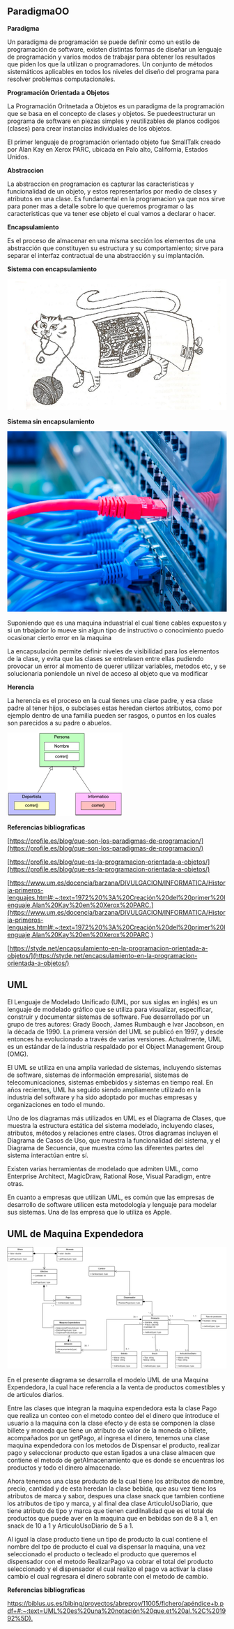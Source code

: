 ## ParadigmaOO
__Paradigma__

Un paradigma de programación se puede definir como un estilo de programación de software, existen distintas formas de diseñar un lenguaje de programación y varios modos de trabajar para obtener los resultados que piden los que la utilizan o programadores. Un conjunto de métodos sistemáticos aplicables en todos los niveles del diseño del programa para resolver problemas computacionales.

__Programación Orientada a Objetos__

La Programación Oritnetada a Objetos es un paradigma de la programación que se basa en el concepto de clases y objetos. Se puedeestructurar un programa de software en piezas simples y reutilizables de planos codigos (clases) para crear instancias individuales de los objetos.

El primer lenguaje de programación orientado objeto fue SmallTalk creado por Alan Kay en Xerox PARC, ubicada en Palo alto, California, Estados Unidos.

__Abstraccion__

La abstraccion en programacion es capturar las caracteristicas y funcionalidad de un objeto, y estos representarlos por medio de clases y atributos en una clase. Es fundamental en la programacion ya que nos sirve para poner mas a detalle sobre lo que queremos programar o las caracteristicas que va tener ese objeto el cual vamos a declarar o hacer.

__Encapsulamiento__

Es el proceso de almacenar en una misma sección los elementos de una abstracción que constituyen su estructura y su comportamiento; sirve para separar el interfaz contractual de una abstracción y su implantación.

**Sistema con encapsulamiento**

![](https://github.com/LuisRoldanC/ProgOO/blob/main/Encapsulamiento.png)

**Sistema sin encapsulamiento**

![](https://github.com/LuisRoldanC/ProgOO/blob/main/Sistema%20sin%20encapsulamiento.jpg)

Suponiendo que es una maquina induastrial el cual tiene cables expuestos y si un trbajador lo mueve sin algun tipo de instructivo o conocimiento puedo ocasionar cierto error en la maquina

La encapsulación permite definir niveles de visibilidad para los elementos de la clase, y evita que las clases se entrelasen entre ellas pudiendo provocar un error al momento de querer utilizar variables, metodos etc, y se solucionaria poniendole un nivel de acceso al objeto que va modificar

__Herencia__

La herencia es el proceso en la cual tienes una clase padre, y esa clase padre al tener hijos, o subclases estas heredan ciertos atributos, como por ejemplo dentro de una familia pueden ser rasgos, o puntos en los cuales son parecidos a su padre o abuelos.

![](https://github.com/LuisRoldanC/ProgOO/blob/main/Herencia.png)


__Referencias bibliograficas__

[https://profile.es/blog/que-son-los-paradigmas-de-programacion/](https://profile.es/blog/que-son-los-paradigmas-de-programacion/)

[https://profile.es/blog/que-es-la-programacion-orientada-a-objetos/](https://profile.es/blog/que-es-la-programacion-orientada-a-objetos/)

[https://www.um.es/docencia/barzana/DIVULGACION/INFORMATICA/Historia-primeros-lenguajes.html#:~:text=1972%20%3A%20Creación%20del%20primer%20lenguaje,Alan%20Kay%20en%20Xerox%20PARC.](https://www.um.es/docencia/barzana/DIVULGACION/INFORMATICA/Historia-primeros-lenguajes.html#:~:text=1972%20%3A%20Creación%20del%20primer%20lenguaje,Alan%20Kay%20en%20Xerox%20PARC.)

[https://styde.net/encapsulamiento-en-la-programacion-orientada-a-objetos/](https://styde.net/encapsulamiento-en-la-programacion-orientada-a-objetos/)

## UML
El Lenguaje de Modelado Unificado (UML, por sus siglas en inglés) es un lenguaje de modelado gráfico que se utiliza para visualizar, especificar, construir y documentar sistemas de software. Fue desarrollado por un grupo de tres autores: Grady Booch, James Rumbaugh e Ivar Jacobson, en la década de 1990.
La primera versión del UML se publicó en 1997, y desde entonces ha evolucionado a través de varias versiones. Actualmente, UML es un estándar de la industria respaldado por el Object Management Group (OMG).

El UML se utiliza en una amplia variedad de sistemas, incluyendo sistemas de software, sistemas de información empresarial, sistemas de telecomunicaciones, sistemas embebidos y sistemas en tiempo real. En años recientes, UML ha seguido siendo ampliamente utilizado en la industria del software y ha sido adoptado por muchas empresas y organizaciones en todo el mundo.

Uno de los diagramas más utilizados en UML es el Diagrama de Clases, que muestra la estructura estática del sistema modelado, incluyendo clases, atributos, métodos y relaciones entre clases. Otros diagramas incluyen el Diagrama de Casos de Uso, que muestra la funcionalidad del sistema, y el Diagrama de Secuencia, que muestra cómo las diferentes partes del sistema interactúan entre sí.

Existen varias herramientas de modelado que admiten UML, como Enterprise Architect, MagicDraw, Rational Rose, Visual Paradigm, entre otras.

En cuanto a empresas que utilizan UML, es común que las empresas de desarrollo de software utilicen esta metodología y lenguaje para modelar sus sistemas. Una de las empresa que lo utiliza es Apple.

## UML de Maquina Expendedora

![](https://github.com/LuisRoldanC/ProgOO/blob/main/Maquina%20UML%202.png)

En el presente diagrama se desarrolla el modelo UML de una Maquina Expendedora, la cual hace referencia a la venta de productos comestibles y de articulos diarios.

Entre las clases que integran la maquina expendedora esta la clase Pago que realiza un conteo con el metodo conteo del el dinero que introduce el usuario a la maquina con la clase efecto y de esta se componen la clase billete y moneda que tiene un atributo de valor de la moneda o billete, acompañados por un getPago, al ingresa el dinero, tenemos una clase maquina expendedora con los metodos de Dispensar el producto, realizar pago y seleccionar producto que estan ligados a una clase almacen que contiene el metodo de getAlmacenamiento que es donde se encuentras los productos y todo el dinero almacenado.

Ahora tenemos una clase producto de la cual tiene los atributos de nombre, precio, cantidad y de esta heredan la clase bebida, que asu vez tiene los atributos de marca y sabor, despues una clase snack que tambien contiene los atributos de tipo y marca, y al final dea clase ArticuloUsoDiario, que tiene atributo de tipo y marca que tienen cardilnalidad que es el total de productos que puede aver en la maquina que en bebidas son de 8 a 1, en snack de 10 a 1 y ArticuloUsoDiario de 5 a 1.

Al igual la clase producto tiene un tipo de producto la cual contiene el nombre del tpo de producto el cual va dispensar la maquina, una vez seleccionado el producto o tecleado el producto que queremos el dispensador con el metodo RealizarPago va cobrar el total del producto seleccionado y el dispensador el cual realizo el pago va activar la clase cambio el cual regresara el dinero sobrante con el metodo de cambio.

__Referencias bibliograficas__

[https://biblus.us.es/bibing/proyectos/abreproy/11005/fichero/apéndice+b.pdf+#:~:text=UML%20es%20una%20notación%20que,et%20al.%2C%201992%5D).](https://biblus.us.es/bibing/proyectos/abreproy/11005/fichero/apéndice+b.pdf+#:~:text=UML%20es%20una%20notación%20que,et%20al.%2C%201992%5D)

